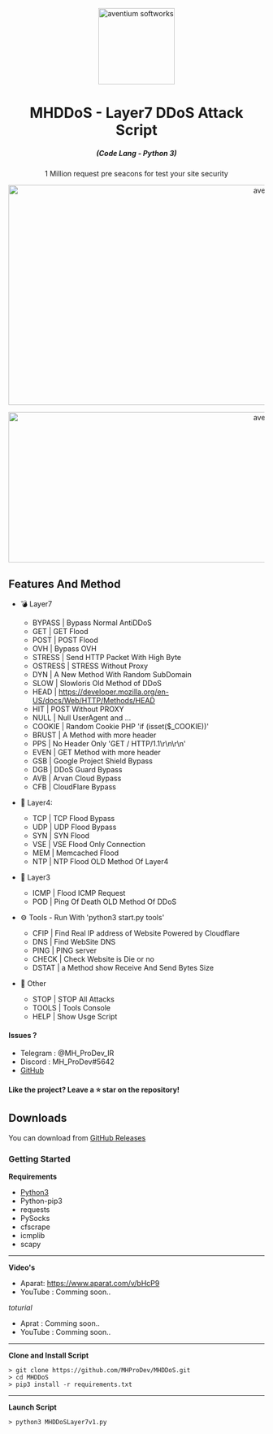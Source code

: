 <p align="center"><img src="./screenshot/logo.ico" width="150px" height="150px" alt="aventium softworks"></p>

<h1 align="center">MHDDoS - Layer7 DDoS Attack Script</h1>

<em><h5 align="center">(Code Lang - Python 3)</h5></em>


<p align="center">1 Million request pre seacons for test your site security</p>

<p align="center"><img src="https://i.imgur.com/aNrHJcA.png" width="1078" height="433" alt="aventium softworks"></p>
<p align="center"><img src="https://i.imgur.com/ueDhdte.png" width="1078" height="296" alt="aventium softworks"></p>

## Features And Method

 * 💣 Layer7
   * BYPASS |  Bypass Normal AntiDDoS
   * GET | GET Flood
   * POST | POST Flood
   * OVH | Bypass OVH
   * STRESS | Send HTTP Packet With High Byte 
   * OSTRESS | STRESS Without Proxy
   * DYN | A New Method With Random SubDomain
   * SLOW | Slowloris Old Method of DDoS
   * HEAD | https://developer.mozilla.org/en-US/docs/Web/HTTP/Methods/HEAD
   * HIT | POST Without PROXY
   * NULL | Null UserAgent and ...
   * COOKIE | Random Cookie PHP 'if (isset($_COOKIE))'
   * BRUST | A Method with more header
   * PPS | No Header Only 'GET / HTTP/1.1\r\n\r\n'
   * EVEN | GET Method with more header
   * GSB | Google Project Shield Bypass
   * DGB | DDoS Guard Bypass
   * AVB | Arvan Cloud Bypass
   * CFB | CloudFlare Bypass

* 🧨 Layer4: 
  * TCP | TCP Flood Bypass
  * UDP | UDP Flood Bypass
  * SYN | SYN Flood
  * VSE | VSE Flood Only Connection
  * MEM | Memcached Flood
  * NTP | NTP Flood OLD Method Of Layer4

* 🏹 Layer3
  * ICMP | Flood ICMP Request
  * POD | Ping Of Death OLD Method Of DDoS

* ⚙️ Tools - Run With 'python3 start.py tools'
  * CFIP | Find Real IP address of Website Powered by Cloudflare
  * DNS | Find WebSite DNS
  * PING | PING server
  * CHECK | Check Website is Die or no
  * DSTAT | a Method show Receive And Send Bytes Size

* 🎩 Other
  * STOP | STOP All Attacks
  * TOOLS | Tools Console
  * HELP | Show Usge Script

#### Issues ? 
 * Telegram : @MH_ProDev_IR
 * Discord : MH_ProDev#5642
 * [GitHub][github]
#### Like the project? Leave a ⭐ star on the repository!

## Downloads

You can download from [GitHub Releases](https://github.com/MHProDev/MHDDoS/releases)

### Getting Started

**Requirements**

* [Python3][python3]
* Python-pip3
* requests
* PySocks
* cfscrape
* icmplib
* scapy
---

**Video's**

* Aparat: https://www.aparat.com/v/bHcP9
* YouTube : Comming soon..

*toturial*

* Aprat : Comming soon..
* YouTube : Comming soon..

---

**Clone and Install Script**

```console
> git clone https://github.com/MHProDev/MHDDoS.git
> cd MHDDoS
> pip3 install -r requirements.txt
```

---

**Launch Script**

```console
> python3 MHDDoSLayer7v1.py
```

[python3]: https://python.org 'Python3'
[github]: https://github.com/MHProDev/MHDDoS/issues 'GitHub'
